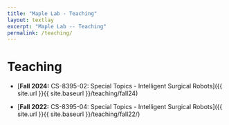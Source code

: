 ```yaml
---
title: "Maple Lab - Teaching"
layout: textlay
excerpt: "Maple Lab -- Teaching"
permalink: /teaching/
---
```


# Teaching 

- [**Fall 2024:** CS-8395-02: Special Topics - Intelligent Surgical Robots]({{ site.url }}{{ site.baseurl }}/teaching/fall24)

- [**Fall 2022:** CS-8395-04: Special Topics - Intelligent Surgical Robots]({{ site.url }}{{ site.baseurl }}/teaching/fall22/)